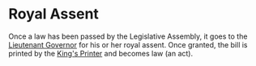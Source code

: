 # Royal Assent

Once a law has been passed by the Legislative Assembly, it goes to the [Lieutenant Governor](/gov/lieutenant-governor) for his or her royal assent. Once granted, the bill is printed by the [King's Printer](https://github.com/British-Columbia/Kings-Printer/) and becomes law (an act).
